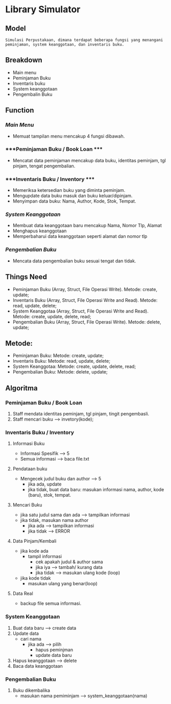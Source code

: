 # Library Simulator

## Model
    Simulasi Perpustakaan, dimana terdapat beberapa fungsi yang menangani peminjaman, system keanggotaan, dan inventaris buku.

## Breakdown
- Main menu
- Peminjaman Buku
- Inventaris buku
- System keanggotaan
- Pengembalin Buku

## Function
### ***Main Menu***
- Memuat tampilan menu mencakup 4 fungsi dibawah.
### ***Peminjaman Buku / Book Loan ***
- Mencatat data  peminjaman mencakup data buku, identitas peminjam, tgl pinjam, tengat pengembalian.
### ***Inventaris Buku / Inventory ***
- Memeriksa ketersedian buku yang diminta peminjam.
- Mengupdate data buku masuk dan buku keluar/dipinjam.
- Menyimpan data buku: Nama, Author, Kode, Stok, Tempat.
### ***System Keanggotaan***
- Membuat data keanggotaan baru mencakup Nama, Nomor Tlp, Alamat
- Menghapus keanggotaan
- Memperbaharui data keanggotaan seperti alamat dan nomor tlp
### ***Pengembalian Buku***
- Mencata data pengembalian buku sesuai tengat dan tidak.

## Things Need
- Peminjaman Buku (Array, Struct, File Operasi Write). Metode: create, update;
- Inventaris Buku (Array, Struct, File Operasi Write and Read). Metode: read, update, delete;
- System Keanggotaa (Array, Struct, File Operasi Write and Read). Metode: create, update, delete, read;
- Pengembalian Buku (Array, Struct, File Operasi Write). Metode: delete, update;

## Metode:
- Peminjaman Buku: Metode: create, update;
- Inventaris Buku: Metode: read, update, delete;
- System Keanggotaa: Metode: create, update, delete, read;
- Pengembalian Buku: Metode: delete, update;

## Algoritma
### Peminjaman Buku / Book Loan
1. Staff mendata identitas peminjam, tgl pinjam, tingit pengembasli.
2. Staff mencari buku --> invetory(kode);

### Inventaris Buku / Inventory
1. Informasi Buku
    - Informasi Spesifik --> 5
    - Semua informasi --> baca file.txt

2. Pendataan buku
    - Mengecek judul buku dan author --> 5
        - jika ada, update
        - jika tidak, buat data baru: masukan informasi nama, author, kode (baru), stok, tempat.
    
3. Mencari Buku
    - jika satu judul sama dan ada --> tampilkan informasi
    - jika tidak, masukan nama author
        - jika ada --> tampilkan informasi
        - jika tidak --> ERROR

4. Data Pinjam/Kembali
    - jika kode ada
        - tampil informasi
            - cek apakah judul & author sama
             - jika iya --> tambah/ kurang data
             - jika tidak --> masukan ulang kode (loop)
    - jika kode tidak 
        - masukan ulang yang benar(loop)

5. Data Real
    - backup file semua informasi.

### System Keanggotaan
1. Buat data baru --> create data
2. Update data 
    - cari nama
        - jika ada --> pilih
            - hapus peminjman
            - update data baru
3. Hapus keanggotaan --> delete
4. Baca data keanggotaan

### Pengembalian Buku
1. Buku dikembalika 
    - masukan nama pemiminjam --> system_keanggotaan(nama)
